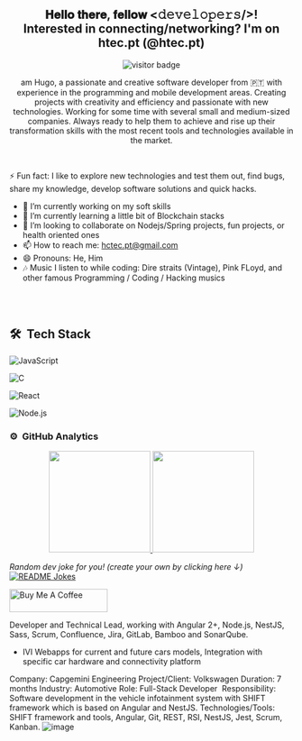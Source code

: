 <div align="center">
 <h2> 𝐇𝐞𝐥𝐥𝐨 𝐭𝐡𝐞𝐫𝐞, 𝐟𝐞𝐥𝐥𝐨𝐰 <𝚍𝚎𝚟𝚎𝚕𝚘𝚙𝚎𝚛𝚜/>! <br/>
 Interested in connecting/networking? I'm on htec.pt (@htec.pt)
 </h2>
<img src="https://visitor-badge.glitch.me/badge?page_id=htrixe&left_color=green&right_color=red" alt="visitor badge"/>
 
  am Hugo, a passionate and creative software developer from
🇵🇹 with experience in the programming and mobile development 
areas. Creating projects with creativity and efficiency and 
passionate with new technologies. Working for some time with
several small and medium-sized companies. Always ready to help
them to achieve and rise up their transformation skills with the 
most recent tools and technologies available in the market.
</div>

 <br/>  

⚡ Fun fact:  I like to explore new technologies and test them out, find bugs, share my knowledge, develop software solutions and quick hacks.
- 🔭 I’m currently working on my soft skills
- 🌱 I’m currently learning a little bit of Blockchain stacks
- 👯 I’m looking to collaborate on Nodejs/Spring projects, fun projects, or health oriented ones
- 📫 How to reach me: hctec.pt@gmail.com
- 😄 Pronouns: He, Him
- 🎶 Music I listen to while coding: Dire straits (Vintage), Pink FLoyd, and other famous Programming / Coding / Hacking musics 
<br>
<br>

## 🛠 &nbsp;Tech Stack

![JavaScript](https://img.shields.io/badge/-JavaScript-05122A?style=flat&logo=javascript)&nbsp;

![C](https://img.shields.io/badge/-C-05122A?style=flat&logo=C&logoColor=A8B9CC)&nbsp;

![React](https://img.shields.io/badge/-React-05122A?style=flat&logo=react)&nbsp;

![Node.js](https://img.shields.io/badge/-Node.js-05122A?style=flat&logo=node.js)&nbsp;

### ⚙️ &nbsp;GitHub Analytics

<p align="center">
<a href="https://github.com/htrixe">
  <img height="180em" src="https://github-readme-stats-eight-theta.vercel.app/api?username=ihssanehatim&show_icons=true&theme=algolia&include_all_commits=true&count_private=true"/>
  <img height="180em" src="https://github-readme-stats-eight-theta.vercel.app/api/top-langs/?username=ihssanehatim&layout=compact&langs_count=8&theme=algolia"/>
</a>
</p>


<i>Random dev joke for you! (create your own by clicking here ↓)</i><br>
<a href="https://readme-jokes.vercel.app"><img align="center" src="https://readme-jokes.vercel.app/api" alt="README Jokes"></a>


<a href="https://www.buymeacoffee.com/htrixe" target="_blank"><img src="https://cdn.buymeacoffee.com/buttons/default-orange.png" alt="Buy Me A Coffee" height="41" width="174"></a>

 Developer and Technical Lead, working with Angular 2+, 
Node.js, NestJS, Sass, Scrum, Confluence, Jira, GitLab, 
Bamboo and SonarQube.
- IVI Webapps for current and future cars models, 
Integration with specific car hardware and connectivity 
platform


Company: Capgemini Engineering​
Project/Client: Volkswagen​
Duration: 7 months​
Industry: Automotive​
Role: Full-Stack Developer ​
Responsibility: Software development in the vehicle infotainment system with SHIFT framework which is based on Angular and NestJS.​
Technologies/Tools: SHIFT framework and tools, Angular, Git, REST, RSI, NestJS, Jest, Scrum, Kanban.
![image](https://user-images.githubusercontent.com/61080067/227027125-7ac6bae3-cf0a-4dfe-a51d-9b0165b251a5.png)

